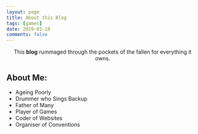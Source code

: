 ```yaml
---
layout: page
title: About this Blog
tags: [games]
date: 2019-01-10
comments: false
---
```

    
<center>This <b>blog</b> rummaged through the pockets of the fallen for everything it owns.</center>

## About Me:
* Ageing Poorly
* Drummer who Sings Backup
* Father of Many
* Player of Games
* Coder of Websites
* Organiser of Conventions
